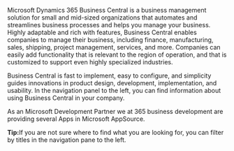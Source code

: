 Microsoft Dynamics 365 Business Central is a business management solution for small and mid-sized organizations that automates and streamlines business processes and helps you manage your business. Highly adaptable and rich with features, Business Central enables companies to manage their business, including finance, manufacturing, sales, shipping, project management, services, and more. Companies can easily add functionality that is relevant to the region of operation, and that is customized to support even highly specialized industries.

Business Central is fast to implement, easy to configure, and simplicity guides innovations in product design, development, implementation, and usability. In the navigation panel to the left, you can find information about using Business Central in your company.

As an Microsoft Development Partner we at 365 business development are providing several Apps in Microsoft AppSource.

<div class="alert alert-info">
    <i class="fa-solid fa-lightbulb"></i> <strong>Tip:</strong>If you are not sure where to find what you are looking for, you can filter by titles in the navigation pane to the left.
</div>